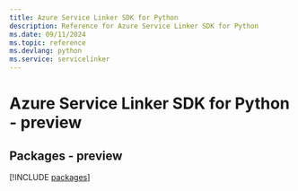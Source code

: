```yaml
---
title: Azure Service Linker SDK for Python
description: Reference for Azure Service Linker SDK for Python
ms.date: 09/11/2024
ms.topic: reference
ms.devlang: python
ms.service: servicelinker
---
```

# Azure Service Linker SDK for Python - preview
## Packages - preview
[!INCLUDE [packages](service-linker-index.md)]